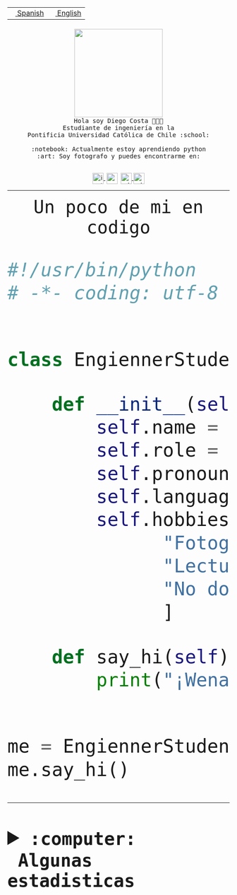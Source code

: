 <table border="0"  align="right">
 <tr><td><a href="README.md"><img src="https://upload.wikimedia.org/wikipedia/commons/thumb/8/89/Bandera_de_Espa%C3%B1a.svg/1200px-Bandera_de_Espa%C3%B1a.svg.png" height="10"> Spanish</a></td>
 <td><a href="README.en.md"><img src="https://upload.wikimedia.org/wikipedia/commons/a/a4/Flag_of_the_United_States.svg" height="10"> English</a></td></tr>
</table><br><br><br>


<p align="center">
  <img src="https://github.com/diegocostares/diegocostares/blob/main/Images/aaa2.gif?raw=true" height="200px" weight="200px">
  <br><samp>
    Hola soy Diego Costa 👨🏻‍💻<br>
    Estudiante de ingeniería en la <br>
    Pontificia Universidad Católica de Chile :school:<br>
  <br>
    :notebook: Actualmente estoy aprendiendo python <br>
    :art: Soy fotografo y puedes encontrarme en: <br>
  <br></samp>
  
</p>

<p align="center">
   <a href="https://instagram.com/diegocosta_no" target="blank">
    <img 
    align="center" src="https://cdn.jsdelivr.net/npm/simple-icons@3.0.1/icons/instagram.svg" alt="instagram" height="25px" width="25px" />
  </a>
  <a style="border: 3px solid; color: white;"href="https://t.me/diegocosta_no" target="blank">
  <img
  align="center" alt="Telegram" width="25px" src="https://icons-for-free.com/iconfiles/png/512/Telegram-1324888767380505522.png" />
</a>
<a href="https://api.whatsapp.com/send?phone=56971897835&text=Hola!" target="blank">
  <img
  align="center" alt="wtsp" width="25px" src="https://img.icons8.com/pastel-glyph/2x/whatsapp--v2.png" />
</a>
<a href="https://www.linkedin.com/in/diego-costa-786249213/" target="blank">
  <img
  align="center" alt="wtsp" width="25px" src="https://img.icons8.com/metro/452/linkedin.png" />
</a>

  </a>
</p>

---


<p align="center"><font size="25"><samp>Un poco de mi en codigo</samp></front></p>


```python
#!/usr/bin/python
# -*- coding: utf-8 -*-


class EngiennerStudent:

    def __init__(self):
        self.name = "Diego Costa"
        self.role = "Estudiante"
        self.pronouns = "he/him"
        self.language_spoken = ["es_CL", "en_US"]
        self.hobbies = [
              "Fotografia",
              "Lectura",
              "No dormir",
              ]

    def say_hi(self):
        print("¡Wena mundo!")


me = EngiennerStudent()
me.say_hi()
```
---
<details>
  <summary><b><samp>:computer: &nbsp;Algunas estadisticas</samp></b></summary>
  <br/></p>

<!--START_SECTION:waka-->
![Code Time](http://img.shields.io/badge/Code%20Time-1%2C022%20hrs%2044%20mins-blue)

**Soy nocturno 🦉** 

```text
🌞 Mañana                 27 commits          ░░░░░░░░░░░░░░░░░░░░░░░░░   00.90 % 
🌆 Día                    931 commits         ████████░░░░░░░░░░░░░░░░░   31.17 % 
🌃 Tarde                  1300 commits        ███████████░░░░░░░░░░░░░░   43.52 % 
🌙 Noche                  729 commits         ██████░░░░░░░░░░░░░░░░░░░   24.41 % 
```
📅 **Soy más productivo los Martes** 

```text
Lunes                    471 commits         ████░░░░░░░░░░░░░░░░░░░░░   15.77 % 
Martes                   580 commits         █████░░░░░░░░░░░░░░░░░░░░   19.42 % 
Miércoles                393 commits         ███░░░░░░░░░░░░░░░░░░░░░░   13.16 % 
Jueves                   450 commits         ████░░░░░░░░░░░░░░░░░░░░░   15.07 % 
Viernes                  429 commits         ████░░░░░░░░░░░░░░░░░░░░░   14.36 % 
Sábado                   237 commits         ██░░░░░░░░░░░░░░░░░░░░░░░   07.93 % 
Domingo                  427 commits         ████░░░░░░░░░░░░░░░░░░░░░   14.30 % 
```


📊 **Esta semana me dediqué a** 

```text
🐱‍💻 Proyectos: 
arqui-t3                 15 hrs 33 mins      ███████████████░░░░░░░░░░   59.56 % 
2023-1-S4-Grupo2-IA      5 hrs 5 mins        █████░░░░░░░░░░░░░░░░░░░░   19.48 % 
2023-1-S4-Grupo2-Scraper 2 hrs 16 mins       ██░░░░░░░░░░░░░░░░░░░░░░░   08.73 % 
2023-1-S4-Grupo2-Backend 1 hr                █░░░░░░░░░░░░░░░░░░░░░░░░   03.84 % 
fakeio-main              58 mins             █░░░░░░░░░░░░░░░░░░░░░░░░   03.73 % 
```


 Last Updated on 07/06/2023 10:20:28 UTC
<!--END_SECTION:waka-->
  
  

<p align="center"> <img src="https://github-readme-stats.vercel.app/api?username=diegocostares&show_icons=true&theme=ayu-mirage" alt="abhisheknaiidu" /></p>
 
</details>
